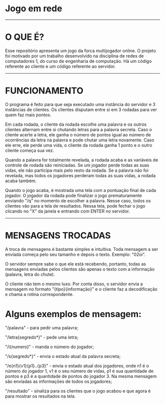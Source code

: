 # Jogo em rede

---------
# O QUE É?
Esse repositório apresenta um jogo da forca multijogador online. O projeto foi motivado por um trabalho desenvolvido na disciplina de redes de computadores 1, do curso de engenharia de computação. Há um código referente ao cliente e um código referente ao servidor. 

---------
# FUNCIONAMENTO	
O programa é feito para que seja executado uma instância do servidor e 3 instâncias de clientes. Os clientes disputam entre si em 3 rodadas para ver quem faz mais pontos. 

Em cada rodada, o cliente da rodada escolhe uma palavra e os outros clientes alternam entre si chutando letras para a palavra secreta. Caso o cliente acerte a letra, ele ganha o número de pontos igual ao número de ocorrências da letra na palavra e pode chutar uma letra novamente. Caso ele erre, ele perde uma vida, o cliente da rodada ganha 1 ponto e o outro cliente começa sua vez.

Quando a palavra for totalmente revelada, a rodada acaba e as variáveis de controle de rodada são reiniciadas. Se um jogador perde todas as suas vidas, ele não participa mais pelo resto da rodada. Se a palavra não foi revelada, mas todos os jogadores perderam todas as suas vidas, a rodada acaba também. 
  
Quando o jogo acaba, é mostrada uma tela com a pontuação final de cada jogador. O jogador da rodada pode finalizar o jogo prematuramente enviando "/q" no momento de escolher a palavra. Nesse caso, todos os clientes vão para a tela de resultados. Nessa tela, pode fechar o jogo clicando no "X" da janela e entrando com ENTER no servidor.

-----------

# MENSAGENS TROCADAS
  A troca de mensagens é bastante simples e intuitiva. Toda mensagem a ser enviada começa pelo seu tamanho e depois o texto. Exemplo: "02oi". 
  
  O servidor sempre sabe o que ele está recebendo, portanto, todas as mensagens enviadas pelos clientes são apenas o texto com a informação (palavra, letra do chute). 
  
  O cliente não tem o mesmo luxo. Por conta disso, o servidor envia a mensagem no formato "{tipo}{informação}" e o cliente faz a decodificação e chama a rotina correspondente.

# Alguns exemplos de mensagem:

"/palavra" 	        - para pedir uma palavra;

"/letra{segredo*}" 	- pede uma letra;

"/i{numero}"	        - manda o número do jogador;

"/s{segredo*}"		- envia o estado atual da palavra secreta;

"/e{n1}{v1}{p1}..{p3}"	- envia o estado atual dos jogadores, onde n1 é o número do jogador 1, v1 é o seu número de vidas, p1 é sua quantidade de pontos e p3 é a quantidade de pontos do jogador 3. Na mesma mensagem são enviadas as informações de todos os jogadores;
			  
"/resultado"		- sinaliza para os clientes que o jogo acabou e que agora é para mostrar os resultados na tela.












	

